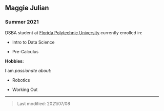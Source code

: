 ## Maggie Julian

### Summer 2021

DSBA student at [Florida Polytechnic University](https://www.floridapoly.edu) currently enrolled in: 

- Intro to Data Science

- Pre-Calculus 


**Hobbies:**

I am _passionate about_: 

- Robotics

- Working Out


***

> Last modified: 2021/07/08